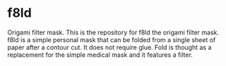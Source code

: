 # f8ld
Origami filter mask. 
This is the repository for f8ld the origami filter mask.
f8ld is a simple personal mask that can be folded from a single sheet of paper after a contour cut. It does not require glue. Fold is thought as a replacement for the simple medical mask and it features a filter. 
